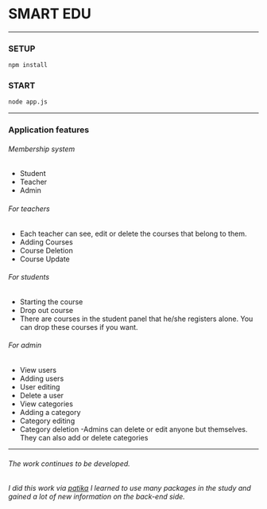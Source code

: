 ﻿# SMART EDU
---
### SETUP
```sh
npm install
```
### START
```sh
node app.js
```
---
### Application features
###### Membership system
- Student
- Teacher
- Admin

###### For teachers
- Each teacher can see, edit or delete the courses that belong to them.
- Adding Courses
- Course Deletion
- Course Update

###### For students
- Starting the course
- Drop out course
- There are courses in the student panel that he/she registers alone. You can drop these courses if you want.

###### For admin
- View users
- Adding users
- User editing
- Delete a user
- View categories
- Adding a category
- Category editing
- Category deletion
-Admins can delete or edit anyone but themselves. They can also add or delete categories
---

###### The work continues to be developed.
###### I did this work via [patika](https://www.patika.dev/tr) I learned to use many  packages in the study and  gained a lot of new information on the back-end side.
